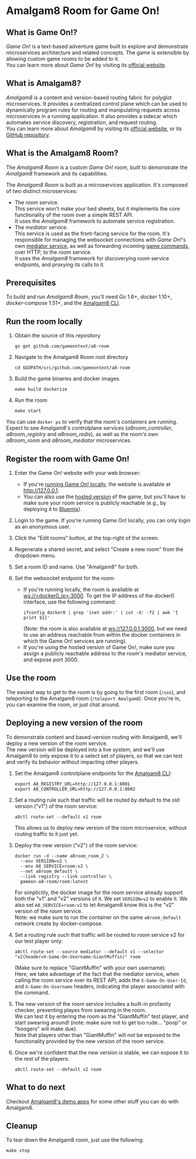 # Amalgam8 Room for Game On!

## What is Game On!?

*Game On!* is a text-based adventure game built to explore and demonstrate microservices architecture and related concepts.
The game is extensible by allowing custom game rooms to be added to it.  
You can learn more about *Game On!* by visiting its [official website](https://game-on.org).

## What is Amalgam8?

*Amalgam8* is a content and version-based routing fabric for polyglot microservices.
It provides a centralized control plane which can be used to dynamically program rules for routing and manipulating requests across microservices in a running application.
It also provides a sidecar which automates service discovery, registration, and request routing.  
You can learn more about *Amalgam8* by visiting its [official website](https://www.amalgam8.io/), or its [GitHub repository](https://github.com/amalgam8/amalgam8).

## What is the Amalgam8 Room?

The *Amalgam8 Room* is a custom *Game On!* room, built to demonstrate the *Amalgam8* framework and its capabilities.

The *Amalgam8 Room* is built as a microservices application. It's composed of two distinct microservices:
- The *room* service.  
  This service won't make your bed sheets, but it implements the core functionality of the room over a simple REST API.  
  It uses the *Amalgam8* framework to automate service registration.
- The *mediator* service.  
  This service is used as the front-facing service for the room. It's responsible for managing the websocket connections with *Game On!*'s own [mediator service](https://gameontext.gitbooks.io/gameon-gitbook/content/microservices/#_mediator),
  as well as forwarding incoming [game commands](https://gameontext.gitbooks.io/gameon-gitbook/content/microservices/WebSocketProtocol.html), over HTTP, to the *room* service.  
  It uses the *Amalgam8* framework for discoverying *room* service endpoints, and proxying its calls to it.

## Prerequisites

To build and run *Amalgam8 Room*, you'll need *Go* 1.6+, *docker* 1.10+, *docker-compose* 1.51+, and the [Amalgam8 CLI](https://github.com/amalgam8/a8ctl).

## Run the room locally

1. Obtain the source of this repository
   ```shell
   go get github.com/gameontext/a8-room
   ```
2. Navigate to the Amalgam8 Room root directory
   ```shell
   cd $GOPATH/src/github.com/gameontext/a8-room
   ```
3. Build the game binaries and docker images.
   ```shell
   make build dockerize
   ```
4. Run the room
   ```shell
   make start
   ```

You can use `docker ps` to verify that the room's containers are running. Expect to see Amalgam8's controlplane services (*a8room_controller*, *a8room_registry* and *a8room_redis*), as well as the room's own *a8room_room* and *a8room_mediator* microservices.

## Register the room with Game On!

1. Enter the Game On! website with your web browser:
   - If you're [running Game On! locally](https://github.com/gameontext/gameon#local-room-development), the website is available at http://127.0.0.1.  
   - You can also use the [hosted version](https://game-on.org) of the game, but you'll have to make sure your room service is publicly reachable (e.g., by deploying it to [Bluemix](https://console.ng.bluemix.net/)).

2. Login to the game. If you're running Game On! locally, you can only login as an anonymous user.

3. Click the "Edit rooms" button, at the top-right of the screen.

4. Regenerate a shared secret, and select "Create a new room" from the dropdown menu.

5. Set a room ID and name. Use "Amalgam8" for both.

6. Set the websocket endpoint for the room:  
   - If you're running locally, the room is available at [ws://&lt;docker0_ip&gt;:3000](ws://&lt;docker0_ip&gt;:3000).
     To get the IP address of the docker0 interface, use the following command:
     ```shell
     ifconfig docker0 | grep 'inet addr:' | cut -d: -f2 | awk '{ print $1}'
     ```
     (Note: the room is also available at [ws://127.0.0.1:3000](ws://127.0.0.1:3000), but we need to use an address reachable from within the docker containers in which the Game On! services are running).
   - If you're using the hosted version of Game On!, make sure you assign a publicly reachable address to the room's mediator service, and expose port 3000.

## Use the room

The easiest way to get to the room is by going to the first room (`/sos`), and teleporting to the Amalgam8 room (`/teleport Amalgam8`).
Once you're in, you can examine the room, or just chat around.

## Deploying a new version of the room

To demonstrate content and based-version routing with Amalgam8, we'll deploy a new version of the room service.  
The new version will be deployed into a live system, and we'll use Amalgam8 to only expose it to a select set of players, so that we can test and verify its behavior without impacting other players.

1. Set the Amalgam8 controlplane endpoints for the [Amalgam8 CLI](https://github.com/amalgam8/a8ctl):   
   ```shell
   export A8_REGISTRY_URL=http://127.0.0.1:8001
   export A8_CONTROLLER_URL=http://127.0.0.1:8002
   ```

2. Set a routing rule such that traffic will be routed by default to the old version ("v1") of the room service:  
   ```shell
   a8ctl route-set --default v1 room
   ```
   This allows us to deploy new version of the room microservice, without routing traffic to it just yet.
   
3. Deploy the new version ("v2") of the room service:
   ```shell
   docker run -d --name a8room_room_2 \
     --env VERSION=v2 \
     --env A8_SERVICE=room:v2 \
     --net a8room_default \
     --link registry --link controller \
     gameon-a8-room/room:latest
   ```
   For simplicitly, the docker image for the room service already support both the "v1" and "v2" versions of it.
   We set `VERSION=v2` to enable it. We also set `A8_SERVICE=room:v2` to let Amalgam8 know this is the "v2" version of the room service.  
   Note: we make sure to run the container on the same `a8room_default` network create by docker-compose.

4. Set a routing rule such that traffic will be routed to room service v2 for our test player only:
   ```shell
   a8ctl route-set --source mediator --default v1 --selector "v2(header=X-Game-On-Username:GiantMuffin)" room
   ```
   (Make sure to replace "GiantMuffin" with your own username).  
   Here, we take advantage of the fact that the mediator service, when calling the room service over its REST API, adds the `X-Game-On-User-Id`, and `X-Game-On-Username` headers, indicating the player associated with the command.
 
5. The new version of the room service includes a built-in profanity checker, preventing playes from swearing in the room.  
   We can test it by entering the room as the "GiantMuffin" test player, and start swearing around! (note: make sure not to get too rude... "poop" or "boogers" will make due).  
   Note that players other than "GiantMuffin" will not be exposed to the functionality provided by the new version of the room service.
   
6. Once we're confident that the new version is stable, we can expose it to the rest of the players:
    ```shell
    a8ctl route-set --default v2 room
    ```
    
## What to do next

Checkout [Amalgam8's demo apps](https://www.amalgam8.io/docs/demo.html) for some other stuff you can do with Amalgam8.

## Cleanup
To tear down the Amalgam8 room, just use the following:
```shell
make stop
```
